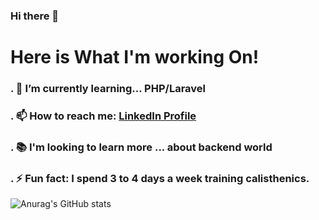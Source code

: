 ### Hi there 👋

<!--
**Abdaljawad-Ayah/Abdaljawad-Ayah** is a ✨ _special_ ✨ repository because its `README.md` (this file) appears on your GitHub profile.

-->
# Here is What I'm working On!

### . 🌱 I’m currently learning... PHP/Laravel
### . 📫 How to reach me: [LinkedIn Profile](https://www.linkedin.com/in/ayah-imad/)
### . 📚 I'm looking to learn more ... about backend world
### . ⚡ Fun fact: I spend 3 to 4 days a week training calisthenics.

![Anurag's GitHub stats](https://github-readme-stats.vercel.app/api?username=Ayahaljawad&show_icons=true&theme=radical)
